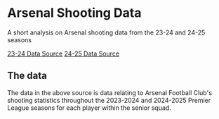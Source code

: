 # Arsenal Shooting Data
A short analysis on Arsenal shooting data from the 23-24 and 24-25 seasons

[23-24 Data Source](https://www.kaggle.com/datasets/orkunaktas/arsenal-squad-shooting-stats-2324)
[24-25 Data Source](https://fbref.com/en/squads/18bb7c10/Arsenal-Stats)

## The data

The data in the above source is data relating to Arsenal Football Club's shooting statistics throughout the 2023-2024 and 2024-2025 Premier League seasons for each player within the senior squad. 
